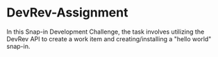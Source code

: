# DevRev-Assignment
 In this Snap-in Development Challenge, the task involves utilizing the DevRev API to create a work item and creating/installing a "hello world" snap-in.
